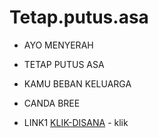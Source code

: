 # Tetap.putus.asa


* AYO MENYERAH
* TETAP PUTUS ASA
* KAMU BEBAN KELUARGA

* CANDA BREE 
* LINK1 [KLIK-DISANA](https://www.jrtekno.com/oa5yJ) - klik
